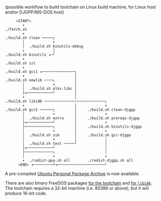 (possible workflow to build toolchain on Linux build machine, for Linux host and/or DJGPP/MS-DOS host)

         «START»
            ▾
    ./fetch.sh
            ▾
    ./build.sh clean ─────┐
            │             ▾
            │  ./build.sh binutils-debug
            ▾             │
    ./build.sh binutils ◂─┘
            ▾
    ./build.sh isl
            ▾
    ./build.sh gcc1 ◂───────────────┐
            ▾                       │
    ./build.sh newlib ────┐         │
            │             ▾         │
            │  ./build.sh elks-libc │
            ├◂────────────┘         │
            ▾                       │
    ./build.sh libi86 ────────────────────────────┐
            ▾                       │             ▾
    ./build.sh gcc2 ──────┐         │     ./build.sh clean-djgpp
            │             ▾         │             ▾
            │  ./build.sh extra     │     ./build.sh prereqs-djgpp
            ├◂────────────┘         │             ▾
            ├─────────────┐         │     ./build.sh binutils-djgpp
            │             ▾         │             ▾
            │  ./build.sh sim       │     ./build.sh gcc-djgpp
            │             ▾         │             │
            │  ./build.sh test ─────┘             │
            ├◂────────────┘                       │
            ├─────────────┐                       │
            │             ▾                       ▾
            ▾  ./redist-ppa.sh all        ./redist-djgpp.sh all
          «END» ◂─────────┴◂──────────────────────┘

A pre-compiled [Ubuntu Personal Package Archive](https://launchpad.net/~tkchia/+archive/ubuntu/build-ia16/) is now available.

There are also binary FreeDOS packages [for the toolchain](https://github.com/tkchia/build-ia16/releases) and [for `libi86`](https://github.com/tkchia/libi86/releases).  The toolchain requires a 32-bit machine (i.e. 80386 or above), but it will produce 16-bit code.
